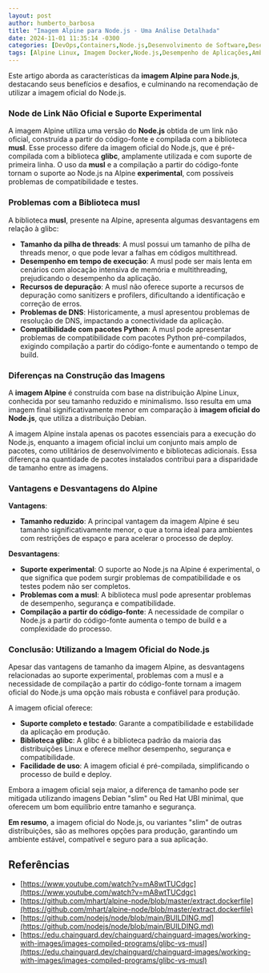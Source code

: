 ```yaml
---
layout: post
author: humberto_barbosa
title: "Imagem Alpine para Node.js - Uma Análise Detalhada"
date: 2024-11-01 11:35:14 -0300
categories: [DevOps,Containers,Node.js,Desenvolvimento de Software,Desempenho e Otimização,Imagens Docker,Infraestrutura e Deployment]
tags: [Alpine Linux, Imagem Docker,Node.js,Desempenho de Aplicações,Ambientes de Produção,Build de Aplicações,Docker]
---
```


Este artigo aborda as características da **imagem Alpine para Node.js**, destacando seus benefícios e desafios, e culminando na recomendação de utilizar a imagem oficial do Node.js.

### Node de Link Não Oficial e Suporte Experimental

A imagem Alpine utiliza uma versão do **Node.js** obtida de um link não oficial, construída a partir do código-fonte e compilada com a biblioteca **musl**. Esse processo difere da imagem oficial do Node.js, que é pré-compilada com a biblioteca **glibc**, amplamente utilizada e com suporte de primeira linha. O uso da **musl** e a compilação a partir do código-fonte tornam o suporte ao Node.js na Alpine **experimental**, com possíveis problemas de compatibilidade e testes.

### Problemas com a Biblioteca musl

A biblioteca **musl**, presente na Alpine, apresenta algumas desvantagens em relação à glibc:

- **Tamanho da pilha de threads**: A musl possui um tamanho de pilha de threads menor, o que pode levar a falhas em códigos multithread.
- **Desempenho em tempo de execução**: A musl pode ser mais lenta em cenários com alocação intensiva de memória e multithreading, prejudicando o desempenho da aplicação.
- **Recursos de depuração**: A musl não oferece suporte a recursos de depuração como sanitizers e profilers, dificultando a identificação e correção de erros.
- **Problemas de DNS**: Historicamente, a musl apresentou problemas de resolução de DNS, impactando a conectividade da aplicação.
- **Compatibilidade com pacotes Python**: A musl pode apresentar problemas de compatibilidade com pacotes Python pré-compilados, exigindo compilação a partir do código-fonte e aumentando o tempo de build.

### Diferenças na Construção das Imagens

A **imagem Alpine** é construída com base na distribuição Alpine Linux, conhecida por seu tamanho reduzido e minimalismo. Isso resulta em uma imagem final significativamente menor em comparação à **imagem oficial do Node.js**, que utiliza a distribuição Debian.

A imagem Alpine instala apenas os pacotes essenciais para a execução do Node.js, enquanto a imagem oficial inclui um conjunto mais amplo de pacotes, como utilitários de desenvolvimento e bibliotecas adicionais. Essa diferença na quantidade de pacotes instalados contribui para a disparidade de tamanho entre as imagens.

### Vantagens e Desvantagens do Alpine

**Vantagens**:

- **Tamanho reduzido**: A principal vantagem da imagem Alpine é seu tamanho significativamente menor, o que a torna ideal para ambientes com restrições de espaço e para acelerar o processo de deploy.

**Desvantagens**:

- **Suporte experimental**: O suporte ao Node.js na Alpine é experimental, o que significa que podem surgir problemas de compatibilidade e os testes podem não ser completos.
- **Problemas com a musl**: A biblioteca musl pode apresentar problemas de desempenho, segurança e compatibilidade.
- **Compilação a partir do código-fonte**: A necessidade de compilar o Node.js a partir do código-fonte aumenta o tempo de build e a complexidade do processo.

### Conclusão: Utilizando a Imagem Oficial do Node.js

Apesar das vantagens de tamanho da imagem Alpine, as desvantagens relacionadas ao suporte experimental, problemas com a musl e a necessidade de compilação a partir do código-fonte tornam a imagem oficial do Node.js uma opção mais robusta e confiável para produção.

A imagem oficial oferece:

- **Suporte completo e testado**: Garante a compatibilidade e estabilidade da aplicação em produção.
- **Biblioteca glibc**: A glibc é a biblioteca padrão da maioria das distribuições Linux e oferece melhor desempenho, segurança e compatibilidade.
- **Facilidade de uso**: A imagem oficial é pré-compilada, simplificando o processo de build e deploy.

Embora a imagem oficial seja maior, a diferença de tamanho pode ser mitigada utilizando imagens Debian "slim" ou Red Hat UBI minimal, que oferecem um bom equilíbrio entre tamanho e segurança.

**Em resumo**, a imagem oficial do Node.js, ou variantes "slim" de outras distribuições, são as melhores opções para produção, garantindo um ambiente estável, compatível e seguro para a sua aplicação.

## Referências
- [https://www.youtube.com/watch?v=mA8wtTUCdgc](https://www.youtube.com/watch?v=mA8wtTUCdgc)
- [https://github.com/mhart/alpine-node/blob/master/extract.dockerfile](https://github.com/mhart/alpine-node/blob/master/extract.dockerfile)
- [https://github.com/nodejs/node/blob/main/BUILDING.md](https://github.com/nodejs/node/blob/main/BUILDING.md)
- [https://edu.chainguard.dev/chainguard/chainguard-images/working-with-images/images-compiled-programs/glibc-vs-musl](https://edu.chainguard.dev/chainguard/chainguard-images/working-with-images/images-compiled-programs/glibc-vs-musl)
